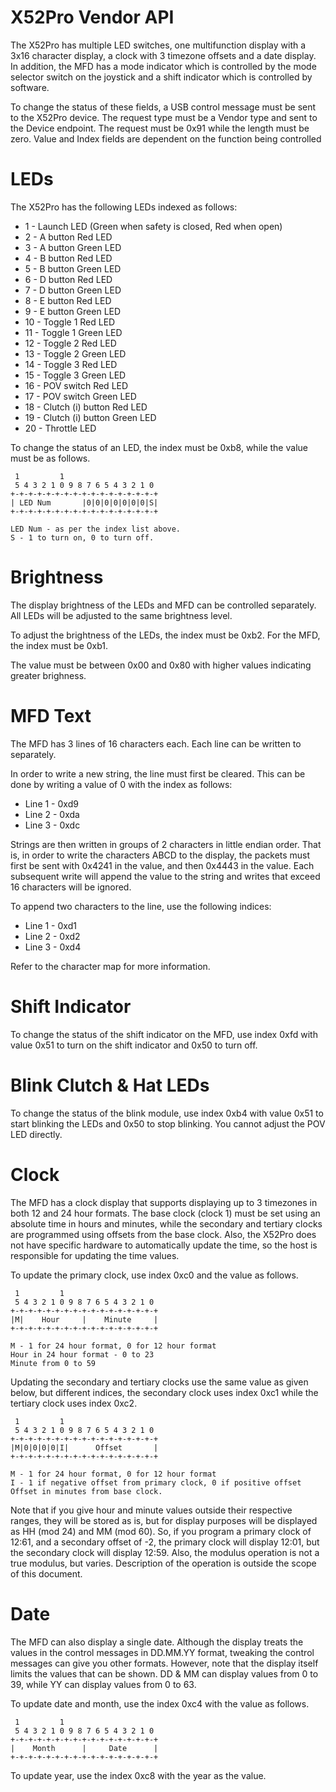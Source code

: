 X52Pro Vendor API
=================

The X52Pro has multiple LED switches, one multifunction display with
a 3x16 character display, a clock with 3 timezone offsets and a date
display. In addition, the MFD has a mode indicator which is controlled
by the mode selector switch on the joystick and a shift indicator
which is controlled by software.

To change the status of these fields, a USB control message must be
sent to the X52Pro device. The request type must be a Vendor type
and sent to the Device endpoint. The request must be 0x91 while the
length must be zero. Value and Index fields are dependent on the
function being controlled

LEDs
====
The X52Pro has the following LEDs indexed as follows:

* 1 - Launch LED (Green when safety is closed, Red when open)
* 2 - A button Red LED
* 3 - A button Green LED
* 4 - B button Red LED
* 5 - B button Green LED
* 6 - D button Red LED
* 7 - D button Green LED
* 8 - E button Red LED
* 9 - E button Green LED
* 10 - Toggle 1 Red LED
* 11 - Toggle 1 Green LED
* 12 - Toggle 2 Red LED
* 13 - Toggle 2 Green LED
* 14 - Toggle 3 Red LED
* 15 - Toggle 3 Green LED
* 16 - POV switch Red LED
* 17 - POV switch Green LED
* 18 - Clutch (i) button Red LED
* 19 - Clutch (i) button Green LED
* 20 - Throttle LED

To change the status of an LED, the index must be 0xb8, while
the value must be as follows.

     1         1
     5 4 3 2 1 0 9 8 7 6 5 4 3 2 1 0
    +-+-+-+-+-+-+-+-+-+-+-+-+-+-+-+-+
    | LED Num       |0|0|0|0|0|0|0|S|
    +-+-+-+-+-+-+-+-+-+-+-+-+-+-+-+-+

    LED Num - as per the index list above.
    S - 1 to turn on, 0 to turn off.

Brightness
==========
The display brightness of the LEDs and MFD can be controlled
separately. All LEDs will be adjusted to the same brightness
level.

To adjust the brightness of the LEDs, the index must be 0xb2.
For the MFD, the index must be 0xb1.

The value must be between 0x00 and 0x80 with higher values indicating
greater brighness.

MFD Text
========
The MFD has 3 lines of 16 characters each. Each line can be written
to separately.

In order to write a new string, the line must first be cleared.
This can be done by writing a value of 0 with the index as follows:

* Line 1 - 0xd9
* Line 2 - 0xda
* Line 3 - 0xdc

Strings are then written in groups of 2 characters in little endian
order. That is, in order to write the characters ABCD to the display,
the packets must first be sent with 0x4241 in the value, and then 0x4443
in the value. Each subsequent write will append the value to the string
and writes that exceed 16 characters will be ignored.

To append two characters to the line, use the following indices:

* Line 1 - 0xd1
* Line 2 - 0xd2
* Line 3 - 0xd4

Refer to the character map for more information.

Shift Indicator
===============

To change the status of the shift indicator on the MFD, use index 0xfd
with value 0x51 to turn on the shift indicator and 0x50 to turn off.

Blink Clutch & Hat LEDs
=======================

To change the status of the blink module, use index 0xb4 with value
0x51 to start blinking the LEDs and 0x50 to stop blinking. You cannot
adjust the POV LED directly.

Clock
=====

The MFD has a clock display that supports displaying up to 3 timezones
in both 12 and 24 hour formats. The base clock (clock 1) must be set
using an absolute time in hours and minutes, while the secondary and
tertiary clocks are programmed using offsets from the base clock. Also,
the X52Pro does not have specific hardware to automatically update
the time, so the host is responsible for updating the time values.

To update the primary clock, use index 0xc0 and the value as follows.

     1         1
     5 4 3 2 1 0 9 8 7 6 5 4 3 2 1 0
    +-+-+-+-+-+-+-+-+-+-+-+-+-+-+-+-+
    |M|    Hour     |    Minute     |
    +-+-+-+-+-+-+-+-+-+-+-+-+-+-+-+-+

    M - 1 for 24 hour format, 0 for 12 hour format
    Hour in 24 hour format - 0 to 23
    Minute from 0 to 59

Updating the secondary and tertiary clocks use the same value as given
below, but different indices, the secondary clock uses index 0xc1 while
the tertiary clock uses index 0xc2.

     1         1
     5 4 3 2 1 0 9 8 7 6 5 4 3 2 1 0
    +-+-+-+-+-+-+-+-+-+-+-+-+-+-+-+-+
    |M|0|0|0|0|I|      Offset       |
    +-+-+-+-+-+-+-+-+-+-+-+-+-+-+-+-+

    M - 1 for 24 hour format, 0 for 12 hour format
    I - 1 if negative offset from primary clock, 0 if positive offset
    Offset in minutes from base clock.

Note that if you give hour and minute values outside their respective
ranges, they will be stored as is, but for display purposes will be
displayed as HH (mod 24) and MM (mod 60). So, if you program a primary
clock of 12:61, and a secondary offset of -2, the primary clock will
display 12:01, but the secondary clock will display 12:59. Also, the
modulus operation is not a true modulus, but varies. Description of
the operation is outside the scope of this document.

Date
====

The MFD can also display a single date. Although the display treats
the values in the control messages in DD.MM.YY format, tweaking the
control messages can give you other formats. However, note that the
display itself limits the values that can be shown. DD & MM can
display values from 0 to 39, while YY can display values from 0 to
63.

To update date and month, use the index 0xc4 with the value as follows.

     1         1
     5 4 3 2 1 0 9 8 7 6 5 4 3 2 1 0
    +-+-+-+-+-+-+-+-+-+-+-+-+-+-+-+-+
    |    Month      |     Date      |
    +-+-+-+-+-+-+-+-+-+-+-+-+-+-+-+-+

To update year, use the index 0xc8 with the year as the value.
